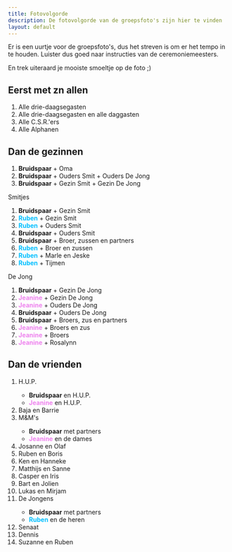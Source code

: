 ```yaml
---
title: Fotovolgorde
description: De fotovolgorde van de groepsfoto's zijn hier te vinden
layout: default
---
```


Er is een uurtje voor de groepsfoto's, dus het streven is om er het tempo in te houden. 
Luister dus goed naar instructies van de ceremoniemeesters.

En trek uiteraard je mooiste smoeltje op de foto ;)

## Eerst met zn allen
<ol>
    <li>Alle drie-daagsegasten</li>
    <li>Alle drie-daagsegasten en alle daggasten</li>
    <li>Alle C.S.R.'ers</li>
    <li>Alle Alphanen</li>
</ol>


## Dan de gezinnen
<ol>
    <li><b style="color: iris;">Bruidspaar</b> + Oma</li>
    <li><b style="color: iris;">Bruidspaar</b> + Ouders Smit + Ouders De Jong</li>
    <li><b style="color: iris;">Bruidspaar</b> + Gezin Smit + Gezin De Jong</li>
</ol>

Smitjes
<ol>
    <li><b style="color: iris;">Bruidspaar</b> + Gezin Smit</li>
    <li><b style="color: deepskyblue;">Ruben</b> + Gezin Smit</li>
    <li><b style="color: deepskyblue;">Ruben</b> + Ouders Smit</li>
    <li><b style="color: iris;">Bruidspaar</b> + Ouders Smit</li>
    <li><b style="color: iris;">Bruidspaar</b> + Broer, zussen en partners</li>
    <li><b style="color: deepskyblue;">Ruben</b> + Broer en zussen</li>
    <li><b style="color: deepskyblue;">Ruben</b> + Marle en Jeske</li>
    <li><b style="color: deepskyblue;">Ruben</b> + Tijmen</li>
</ol>

De Jong
<ol>
    <li><b style="color: iris;">Bruidspaar</b> + Gezin De Jong</li>
    <li><b style="color: violet;">Jeanine</b> + Gezin De Jong</li>
    <li><b style="color: violet;">Jeanine</b> + Ouders De Jong</li>
    <li><b style="color: iris;">Bruidspaar</b> + Ouders De Jong</li>
    <li><b style="color: iris;">Bruidspaar</b> + Broers, zus en partners</li>
    <li><b style="color: violet;">Jeanine</b> + Broers en zus</li>
    <li><b style="color: violet;">Jeanine</b> + Broers</li>
    <li><b style="color: violet;">Jeanine</b> + Rosalynn</li>
</ol>

## Dan de vrienden
<ol>
    <li>H.U.P.</li>
        <ul>
           <li><b style="color: iris;">Bruidspaar</b> en H.U.P.</li>
           <li><b style="color: violet;">Jeanine</b> en H.U.P.</li>
        </ul>
    <li>Baja en Barrie</li>
    <li>M&M's</li>
        <ul>
            <li><b style="color: iris;">Bruidspaar</b> met partners</li>
            <li><b style="color: violet;">Jeanine</b> en de dames</li>
        </ul>
    <li>Josanne en Olaf</li>
    <li>Ruben en Boris</li>
    <li>Ken en Hanneke</li>
    <li>Matthijs en Sanne</li>
    <li>Casper en Iris</li>
    <li>Bart en Jolien</li>
    <li>Lukas en Mirjam</li>
    <li>De Jongens</li>        
        <ul>
            <li><b style="color: iris;">Bruidspaar</b> met partners</li>
            <li><b style="color: deepskyblue;">Ruben</b> en de heren</li>
        </ul>
    <li>Senaat</li>
    <li>Dennis</li>
    <li>Suzanne en Ruben</li>
</ol>
